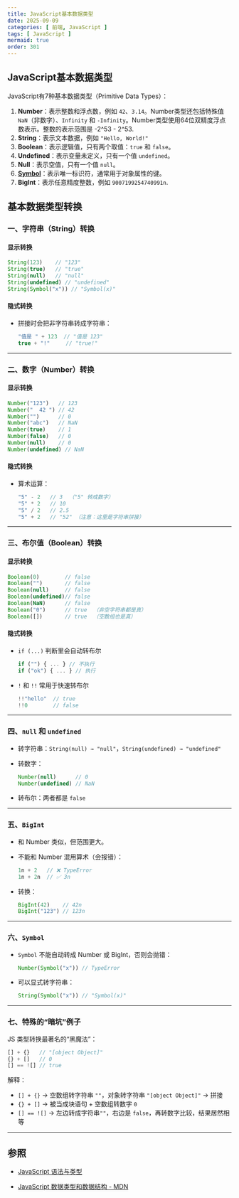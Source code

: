 ```yaml
---
title: JavaScript基本数据类型
date: 2025-09-09
categories: [ 前端, JavaScript ]
tags: [ JavaScript ]
mermaid: true
order: 301
---
```


## JavaScript基本数据类型

JavaScript有7种基本数据类型（Primitive Data Types）：

1. **Number**：表示整数和浮点数，例如 `42`、`3.14`。Number类型还包括特殊值 `NaN`（非数字）、`Infinity` 和 `-Infinity`。Number类型使用64位双精度浮点数表示。整数的表示范围是 -2^53 - 2^53.
2. **String**：表示文本数据，例如 `"Hello, World!"`
3. **Boolean**：表示逻辑值，只有两个取值：`true` 和 `false`。
4. **Undefined**：表示变量未定义，只有一个值 `undefined`。
5. **Null**：表示空值，只有一个值 `null`。
6. [**Symbol**](https://developer.mozilla.org/zh-CN/docs/Web/JavaScript/Reference/Global_Objects/Symbol)：表示唯一标识符，通常用于对象属性的键。
7. **BigInt**：表示任意精度整数，例如 `9007199254740991n`.

## 基本数据类型转换

### 一、字符串（String）转换

#### 显示转换

```js
String(123)    // "123"
String(true)   // "true"
String(null)   // "null"
String(undefined) // "undefined"
String(Symbol("x")) // "Symbol(x)"
```

#### 隐式转换

* 拼接时会把非字符串转成字符串：

  ```js
  "值是 " + 123  // "值是 123"
  true + "!"     // "true!"
  ```

---

### 二、数字（Number）转换

#### 显示转换

```js
Number("123")   // 123
Number("  42 ") // 42
Number("")      // 0
Number("abc")   // NaN
Number(true)    // 1
Number(false)   // 0
Number(null)    // 0
Number(undefined) // NaN
```

#### 隐式转换

* 算术运算：

  ```js
  "5" - 2   // 3  （"5" 转成数字）
  "5" * 2   // 10
  "5" / 2   // 2.5
  "5" + 2   // "52" （注意：这里是字符串拼接）
  ```

---

### 三、布尔值（Boolean）转换

#### 显示转换

```js
Boolean(0)        // false
Boolean("")       // false
Boolean(null)     // false
Boolean(undefined)// false
Boolean(NaN)      // false
Boolean("0")      // true  （非空字符串都是真）
Boolean([])       // true  （空数组也是真）
```

#### 隐式转换

* `if (...)` 判断里会自动转布尔

  ```js
  if ("") { ... } // 不执行
  if ("ok") { ... } // 执行
  ```

* `!` 和 `!!` 常用于快速转布尔

  ```js
  !!"hello"  // true
  !!0        // false
  ```

---

### 四、`null` 和 `undefined`

* 转字符串：`String(null) → "null"`，`String(undefined) → "undefined"`
* 转数字：

  ```js
  Number(null)      // 0
  Number(undefined) // NaN
  ```

* 转布尔：两者都是 `false`

---

### 五、`BigInt`

* 和 Number 类似，但范围更大。
* 不能和 Number 混用算术（会报错）：

  ```js
  1n + 2   // ❌ TypeError
  1n + 2n  // ✅ 3n
  ```

* 转换：

  ```js
  BigInt(42)    // 42n
  BigInt("123") // 123n
  ```

---

### 六、`Symbol`

* `Symbol` 不能自动转成 Number 或 BigInt，否则会抛错：

  ```js
  Number(Symbol("x")) // TypeError
  ```

* 可以显式转字符串：

  ```js
  String(Symbol("x")) // "Symbol(x)"
  ```

---

### 七、特殊的“暗坑”例子

JS 类型转换最著名的“黑魔法”：

```js
[] + {}   // "[object Object]"
{} + []   // 0
[] == ![] // true
```

解释：

* `[] + {}` → 空数组转字符串 `""`，对象转字符串 `"[object Object]"` → 拼接
* `{} + []` → 被当成块语句 + 空数组转数字 `0`
* `[] == ![]` → 左边转成字符串`""`，右边是 `false`，再转数字比较，结果居然相等

---

## 参照

* [JavaScript 语法与类型](https://developer.mozilla.org/zh-CN/docs/Web/JavaScript/Guide/Grammar_and_types)

* [JavaScript 数据类型和数据结构 - MDN](https://developer.mozilla.org/zh-CN/docs/Web/JavaScript/Data_structures)
